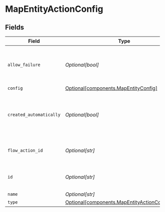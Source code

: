 # MapEntityActionConfig


## Fields

| Field                                                                                                  | Type                                                                                                   | Required                                                                                               | Description                                                                                            | Example                                                                                                |
| ------------------------------------------------------------------------------------------------------ | ------------------------------------------------------------------------------------------------------ | ------------------------------------------------------------------------------------------------------ | ------------------------------------------------------------------------------------------------------ | ------------------------------------------------------------------------------------------------------ |
| `allow_failure`                                                                                        | *Optional[bool]*                                                                                       | :heavy_minus_sign:                                                                                     | Whether to stop execution in a failed state if this action fails                                       |                                                                                                        |
| `config`                                                                                               | [Optional[components.MapEntityConfig]](../../models/components/mapentityconfig.md)                     | :heavy_minus_sign:                                                                                     | N/A                                                                                                    |                                                                                                        |
| `created_automatically`                                                                                | *Optional[bool]*                                                                                       | :heavy_minus_sign:                                                                                     | Flag indicating whether the action was created automatically or manually                               |                                                                                                        |
| `flow_action_id`                                                                                       | *Optional[str]*                                                                                        | :heavy_minus_sign:                                                                                     | N/A                                                                                                    | 9ec3711b-db63-449c-b894-54d5bb622a8f                                                                   |
| `id`                                                                                                   | *Optional[str]*                                                                                        | :heavy_minus_sign:                                                                                     | N/A                                                                                                    | 9ec3711b-db63-449c-b894-54d5bb622a8f                                                                   |
| `name`                                                                                                 | *Optional[str]*                                                                                        | :heavy_minus_sign:                                                                                     | N/A                                                                                                    |                                                                                                        |
| `type`                                                                                                 | [Optional[components.MapEntityActionConfigType]](../../models/components/mapentityactionconfigtype.md) | :heavy_minus_sign:                                                                                     | N/A                                                                                                    |                                                                                                        |